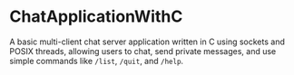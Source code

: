 # ChatApplicationWithC
 A basic multi-client chat server application written in C using sockets and POSIX threads, allowing users to chat, send private messages, and use simple commands like `/list`, `/quit`, and `/help`.
